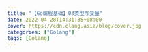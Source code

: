 ```yaml
---
title: "【Go编程基础】03类型与变量"
date: 2022-04-28T14:31:35+08:00
cover: https://cdn.clang.asia/blog/cover.jpg
categories: ["Golang"]
tags: [Golang]
---
```

